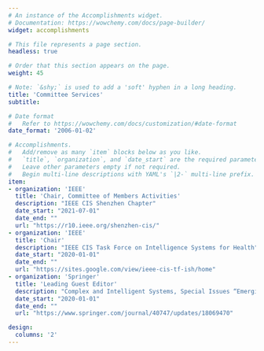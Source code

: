 ```yaml
---
# An instance of the Accomplishments widget.
# Documentation: https://wowchemy.com/docs/page-builder/
widget: accomplishments

# This file represents a page section.
headless: true

# Order that this section appears on the page.
weight: 45

# Note: `&shy;` is used to add a 'soft' hyphen in a long heading.
title: 'Committee Services'
subtitle:

# Date format
#   Refer to https://wowchemy.com/docs/customization/#date-format
date_format: '2006-01-02'

# Accomplishments.
#   Add/remove as many `item` blocks below as you like.
#   `title`, `organization`, and `date_start` are the required parameters.
#   Leave other parameters empty if not required.
#   Begin multi-line descriptions with YAML's `|2-` multi-line prefix.
item:
- organization: 'IEEE'
  title: 'Chair, Committee of Members Activities'
  description: "IEEE CIS Shenzhen Chapter"
  date_start: "2021-07-01"
  date_end: ""
  url: "https://r10.ieee.org/shenzhen-cis/"
- organization: 'IEEE'
  title: 'Chair'
  description: "IEEE CIS Task Force on Intelligence Systems for Health"
  date_start: "2020-01-01"
  date_end: ""
  url: "https://sites.google.com/view/ieee-cis-tf-ish/home"
- organization: 'Springer'
  title: 'Leading Guest Editor'
  description: "Complex and Intelligent Systems, Special Issues “Emerging Topics in Evolutionary Multiobjective Optimization” (2021)"
  date_start: "2020-01-01"
  date_end: ""
  url: "https://www.springer.com/journal/40747/updates/18069470"

design:
  columns: '2' 
---
```

